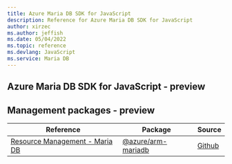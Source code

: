 ```yaml
---
title: Azure Maria DB SDK for JavaScript
description: Reference for Azure Maria DB SDK for JavaScript
author: xirzec
ms.author: jeffish
ms.date: 05/04/2022
ms.topic: reference
ms.devlang: JavaScript
ms.service: Maria DB
---
```

## Azure Maria DB SDK for JavaScript - preview
## Management packages - preview
| Reference | Package | Source |
|---|---|---|
|[Resource Management - Maria DB](javascript/api/overview/azure/arm-mariadb-readme)|[@azure/arm-mariadb](https://www.npmjs.com/package/@azure/arm-mariadb)|[Github](https://github.com/Azure/azure-sdk-for-js/blob/main/sdk/mariadb/arm-mariadb)|

